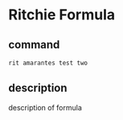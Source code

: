 # Ritchie Formula

## command

```bash
rit amarantes test two
```

## description

description of formula

